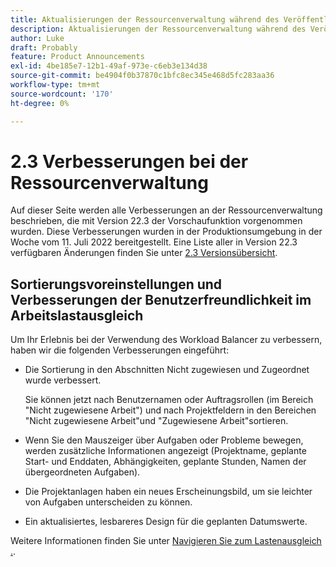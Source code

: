 ```yaml
---
title: Aktualisierungen der Ressourcenverwaltung während des Veröffentlichungszeitrahmens 22.3
description: Aktualisierungen der Ressourcenverwaltung während des Veröffentlichungszeitrahmens 22.3
author: Luke
draft: Probably
feature: Product Announcements
exl-id: 4be185e7-12b1-49af-973e-c6eb3e134d38
source-git-commit: be4904f0b37870c1bfc8ec345e468d5fc283aa36
workflow-type: tm+mt
source-wordcount: '170'
ht-degree: 0%

---
```


# 2.3 Verbesserungen bei der Ressourcenverwaltung

Auf dieser Seite werden alle Verbesserungen an der Ressourcenverwaltung beschrieben, die mit Version 22.3 der Vorschaufunktion vorgenommen wurden. Diese Verbesserungen wurden in der Produktionsumgebung in der Woche vom 11. Juli 2022 bereitgestellt. Eine Liste aller in Version 22.3 verfügbaren Änderungen finden Sie unter [2.3 Versionsübersicht](../../../product-announcements/product-releases/22.3-release-activity/22-3-release-overview.md).

## Sortierungsvoreinstellungen und Verbesserungen der Benutzerfreundlichkeit im Arbeitslastausgleich

Um Ihr Erlebnis bei der Verwendung des Workload Balancer zu verbessern, haben wir die folgenden Verbesserungen eingeführt:

* Die Sortierung in den Abschnitten Nicht zugewiesen und Zugeordnet wurde verbessert.

   Sie können jetzt nach Benutzernamen oder Auftragsrollen (im Bereich &quot;Nicht zugewiesene Arbeit&quot;) und nach Projektfeldern in den Bereichen &quot;Nicht zugewiesene Arbeit&quot;und &quot;Zugewiesene Arbeit&quot;sortieren.

* Wenn Sie den Mauszeiger über Aufgaben oder Probleme bewegen, werden zusätzliche Informationen angezeigt (Projektname, geplante Start- und Enddaten, Abhängigkeiten, geplante Stunden, Namen der übergeordneten Aufgaben).

* Die Projektanlagen haben ein neues Erscheinungsbild, um sie leichter von Aufgaben unterscheiden zu können.

* Ein aktualisiertes, lesbareres Design für die geplanten Datumswerte.


Weitere Informationen finden Sie unter [Navigieren Sie zum Lastenausgleich .](/help/quicksilver/resource-mgmt/workload-balancer/navigate-the-workload-balancer.md).

